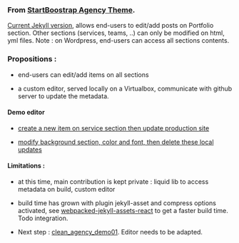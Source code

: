
### From [StartBoostrap Agency Theme](https://startbootstrap.com/template-overviews/agency/).

[Current Jekyll version](https://github.com/y7kim/agency-jekyll-theme), allows end-users to edit/add posts on Portfolio section. Other sections (services, teams, ..) can only be modified on html, yml files.
Note : on Wordpress, end-users can access all sections contents.


### Propositions :

- end-users can edit/add items on all sections

- a custom editor, served locally on a Virtualbox, communicate with github server to update the metadata.


#### Demo editor

- [create a new item on service section then update production site](https://drive.google.com/open?id=0B8fHSjalmbNEQVRmMXctczZpNVE)

- [modify background section, color and font, then delete these local updates](https://drive.google.com/open?id=0B8fHSjalmbNEOWg3eVJrLWtxZmc)




#### Limitations :

- at this time, main contribution is kept private : liquid lib to access metadata on build, custom editor

- build time has grown with plugin jekyll-asset and compress options activated, see [webpacked-jekyll-assets-react](https://github.com/admien33/webpacked-jekyll-assets-react) to get a faster build time. Todo integration.

- Next step : [clean_agency_demo01](https://github.com/admien33/clean_agency_demo01.git). Editor needs to be adapted.